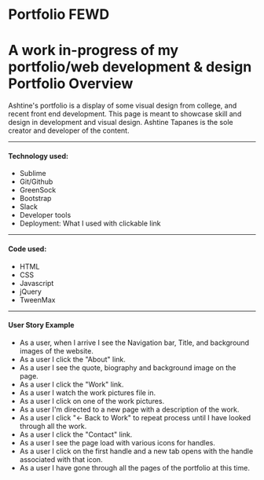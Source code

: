 # Portfolio FEWD
A work in-progress of my portfolio/web development &amp; design
Portfolio Overview
===========
Ashtine's portfolio is a display of some visual design from college, and recent front end development. This page is meant to showcase skill and design in development and visual design. Ashtine Tapanes is the sole creator and developer of the content. 

----------

#### Technology used: 
* Sublime
*  Git/Github
* GreenSock
* Bootstrap
* Slack
*  Developer tools
* Deployment: What I used with clickable link

----------
#### Code used: 
* HTML
* CSS
* Javascript
* jQuery
* TweenMax

----------

#### User Story Example
* As a user, when I arrive I see the Navigation bar, Title, and background images of the website.
* As a user I click the "About" link.
* As a user I see the quote, biography and background image on the page.
* As a user I click the "Work" link.
*  As a user I watch the work pictures file in.
* As a user I click on one of the work pictures.
* As a user I'm directed to a new page with a description of the work.
* As a user I click "<- Back to Work" to repeat process until I have looked through all the work.
* As a user I click the "Contact" link.
* As a user I see the page load with various icons for handles.
* As a user I click on the first handle and a new tab opens with the handle associated with that icon.
* As a user I have gone through all the pages of the portfolio at this time.

